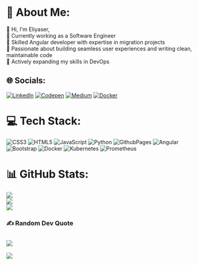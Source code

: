 # 💫 About Me:
👋 Hi, I'm Eliyaser,<br>🔭 Currently working as a Software Engineer<br>👯 Skilled Angular developer with expertise in migration projects<br>🚀 Passionate about building seamless user experiences and writing clean, maintainable code<br>🌱 Actively expanding my skills in DevOps


## 🌐 Socials:
[![LinkedIn](https://img.shields.io/badge/LinkedIn-%230077B5.svg?logo=linkedin&logoColor=white)](https://linkedin.com/in/in/eliyaser-james-63198918b) 
[![Codepen](https://img.shields.io/badge/Codepen-000000?style=for-the-badge&logo=codepen&logoColor=white)](https://codepen.io/https://codepen.io/eliyaser/) 
[![Medium](https://img.shields.io/badge/Medium-12100E?logo=medium&logoColor=white)](https://medium.com/@eliyaser3121)
[![Docker](https://img.shields.io/badge/docker-12100E?logo=docker&logoColor=blue)](https://hub.docker.com/u/eliyaser)

# 💻 Tech Stack:
![CSS3](https://img.shields.io/badge/css3-%231572B6.svg?style=for-the-badge&logo=css3&logoColor=white) ![HTML5](https://img.shields.io/badge/html5-%23E34F26.svg?style=for-the-badge&logo=html5&logoColor=white) ![JavaScript](https://img.shields.io/badge/javascript-%23323330.svg?style=for-the-badge&logo=javascript&logoColor=%23F7DF1E) ![Python](https://img.shields.io/badge/python-3670A0?style=for-the-badge&logo=python&logoColor=ffdd54) ![GithubPages](https://img.shields.io/badge/github%20pages-121013?style=for-the-badge&logo=github&logoColor=white) ![Angular](https://img.shields.io/badge/angular-%23DD0031.svg?style=for-the-badge&logo=angular&logoColor=white) ![Bootstrap](https://img.shields.io/badge/bootstrap-%238511FA.svg?style=for-the-badge&logo=bootstrap&logoColor=white) ![Docker](https://img.shields.io/badge/docker-%230db7ed.svg?style=for-the-badge&logo=docker&logoColor=white) ![Kubernetes](https://img.shields.io/badge/kubernetes-%23326ce5.svg?style=for-the-badge&logo=kubernetes&logoColor=white) ![Prometheus](https://img.shields.io/badge/Prometheus-E6522C?style=for-the-badge&logo=Prometheus&logoColor=white)
# 📊 GitHub Stats:
![](https://github-readme-stats.vercel.app/api?username=eliyaser&theme=dark&hide_border=false&include_all_commits=true&count_private=false)<br/>
![](https://github-readme-streak-stats.herokuapp.com/?user=eliyaser&theme=dark&hide_border=false)<br/>
![](https://github-readme-stats.vercel.app/api/top-langs/?username=eliyaser&theme=dark&hide_border=false&include_all_commits=true&count_private=false&layout=compact)
### ✍️ Random Dev Quote
![](https://quotes-github-readme.vercel.app/api?type=horizontal&theme=dark)
---
[![](https://visitcount.itsvg.in/api?id=eliyaser&icon=0&color=0)](https://visitcount.itsvg.in)

<!-- Proudly created with GPRM ( https://gprm.itsvg.in ) -->
